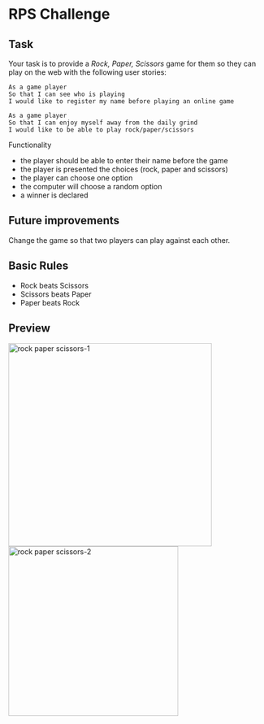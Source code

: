 # RPS Challenge

Task
----
Your task is to provide a _Rock, Paper, Scissors_ game for them so they can play on the web with the following user stories:

```
As a game player
So that I can see who is playing
I would like to register my name before playing an online game

As a game player
So that I can enjoy myself away from the daily grind
I would like to be able to play rock/paper/scissors
```

Functionality
- the player should be able to enter their name before the game
- the player is presented the choices (rock, paper and scissors)
- the player can choose one option
- the computer will choose a random option
- a winner is declared

## Future improvements

Change the game so that two players can play against each other.

## Basic Rules

- Rock beats Scissors
- Scissors beats Paper
- Paper beats Rock

## Preview
<img width="400" alt="rock paper scissors-1" src="https://user-images.githubusercontent.com/28805811/83118860-d40fde80-a0c6-11ea-9948-39eb114e3952.png">

<img width="334" alt="rock paper scissors-2" src="https://user-images.githubusercontent.com/28805811/83118895-e0943700-a0c6-11ea-97f2-2c6a3e9c7d90.png">

